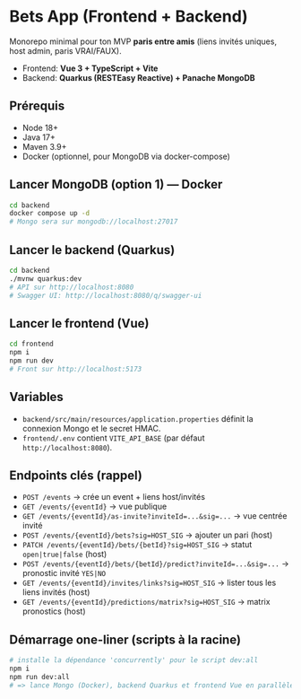 # Bets App (Frontend + Backend)

Monorepo minimal pour ton MVP **paris entre amis** (liens invités uniques, host admin, paris VRAI/FAUX).
- Frontend: **Vue 3 + TypeScript + Vite**
- Backend: **Quarkus (RESTEasy Reactive) + Panache MongoDB**

## Prérequis
- Node 18+
- Java 17+
- Maven 3.9+
- Docker (optionnel, pour MongoDB via docker-compose)

## Lancer MongoDB (option 1) — Docker
```bash
cd backend
docker compose up -d
# Mongo sera sur mongodb://localhost:27017
```

## Lancer le backend (Quarkus)
```bash
cd backend
./mvnw quarkus:dev
# API sur http://localhost:8080
# Swagger UI: http://localhost:8080/q/swagger-ui
```

## Lancer le frontend (Vue)
```bash
cd frontend
npm i
npm run dev
# Front sur http://localhost:5173
```

## Variables
- `backend/src/main/resources/application.properties` définit la connexion Mongo et le secret HMAC.
- `frontend/.env` contient `VITE_API_BASE` (par défaut `http://localhost:8080`).

## Endpoints clés (rappel)
- `POST /events` → crée un event + liens host/invités
- `GET /events/{eventId}` → vue publique
- `GET /events/{eventId}/as-invite?inviteId=...&sig=...` → vue centrée invité
- `POST /events/{eventId}/bets?sig=HOST_SIG` → ajouter un pari (host)
- `PATCH /events/{eventId}/bets/{betId}?sig=HOST_SIG` → statut `open|true|false` (host)
- `POST /events/{eventId}/bets/{betId}/predict?inviteId=...&sig=...` → pronostic invité `YES|NO`
- `GET /events/{eventId}/invites/links?sig=HOST_SIG` → lister tous les liens invités (host)
- `GET /events/{eventId}/predictions/matrix?sig=HOST_SIG` → matrix pronostics (host)


## Démarrage one-liner (scripts à la racine)
```bash
# installe la dépendance 'concurrently' pour le script dev:all
npm i
npm run dev:all
# => lance Mongo (Docker), backend Quarkus et frontend Vue en parallèle
```
